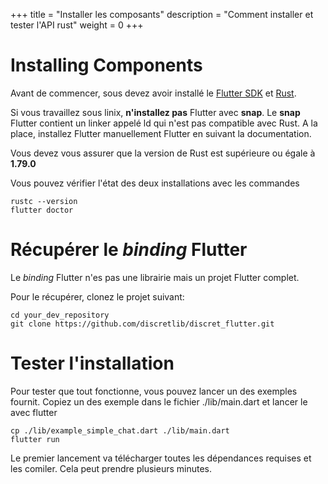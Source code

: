 +++
title = "Installer les composants"
description = "Comment installer et tester l'API rust"
weight = 0
+++
# Installing Components

Avant de commencer, sous devez avoir installé le [Flutter SDK](https://docs.flutter.dev/get-started/install) et [Rust](https://www.rust-lang.org/tools/install). 


Si vous travaillez sous linix, **n'installez pas** Flutter avec **snap**. Le **snap** Flutter contient un linker appelé ld qui n'est pas compatible avec Rust. A la place, installez Flutter manuellement Flutter en suivant la documentation.

Vous devez vous assurer que la version de Rust est supérieure ou égale à **1.79.0**

Vous pouvez vérifier l'état des deux installations avec les commandes
```
rustc --version
flutter doctor
```

# Récupérer le *binding* Flutter

Le *binding* Flutter n'es pas une librairie mais un projet Flutter complet.

Pour le récupérer, clonez le projet suivant:
```
cd your_dev_repository
git clone https://github.com/discretlib/discret_flutter.git
```

# Tester l'installation

Pour tester que tout fonctionne, vous pouvez lancer un des exemples fournit.
Copiez un des exemple dans le fichier ./lib/main.dart et lancer le avec flutter
```
cp ./lib/example_simple_chat.dart ./lib/main.dart
flutter run
```

Le premier lancement va télécharger toutes les dépendances requises et les comiler. Cela peut prendre plusieurs minutes.
